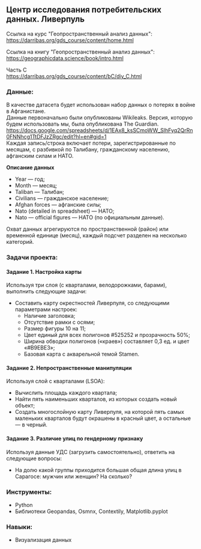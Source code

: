 ## Центр исследования потребительских данных. Ливерпуль
Ссылка на курс "Геопространственный анализ данных":\
https://darribas.org/gds_course/content/home.html

Ссылка на книгу "Геопространственный анализ данных":\
https://geographicdata.science/book/intro.html

Часть C\
https://darribas.org/gds_course/content/bC/diy_C.html

### Данные:
В качестве датасета будет использован набор данных о потерях в войне в Афганистане.\
Данные первоначально были опубликованы Wikileaks. Версия, которую будем использовать мы, была опубликована The Guardian.\
https://docs.google.com/spreadsheets/d/1EAx8_ksSCmoWW_SlhFyq2QrRn0FNNhcg1TtDFJzZRgc/edit?hl=en#gid=1 \
Каждая запись/строка включает потери, зарегистрированные по месяцам, с разбивкой по Талибану, гражданскому населению, афганским силам и НАТО.

**Описание данных**
* Year — год;
* Month — месяц;
* Taliban — Талибан;
* Civilians —	гражданское население;
* Afghan forces — афганские силы;
* Nato (detailed in spreadsheet) — НАТО;
* Nato — official figures — НАТО (по официальным данные).

Охват данных агрегируются по пространственной (район) или временной единице (месяц), каждый подсчет разделен на несколько категорий.

### Задачи проекта:
#### Задание 1. Настройка карты
Используя три слоя (с кварталами, велодорожками, барами), выполнить следующие задачи:
*   Составить карту окрестностей Ливерпуля, со следующими параметрами настроек:
    *   Наличие заголовка;
    *   Отсутствие рамки с осями;
    *   Размер фигуры 10 на 11;
    *   Цвет единый для всех полигонов #525252 и прозрачность 50%;
    *   Ширина обводки полигонов («краев») составляет 0,3 ед. и цвет «#B9EBE3»;
    *   Базовая карта с акварельной темой Stamen.

#### Задание 2. Непространственные манипуляции
Используя слой с кварталами (LSOA):
*   Вычислить площадь каждого квартала;
*   Найти пять наименьших кварталов, из которых создать новый объект;
*   Создать многослойную карту Ливерпуля, на которой пять самых маленьких кварталов будут окрашены в красный цвет, а остальные — в черный.

#### Задание 3. Различие улиц по гендерному признаку
Используя данные УДС (загрузить самостоятельно), ответить на следующие вопросы:
*   На долю какой группы приходится большая общая длина улиц в Сарагосе: мужчин или женщин? На сколько?

### Инструменты: 
* Python
* Библиотеки Geopandas, Osmnx, Contextily, Matplotlib.pyplot

### Навыки:
* Визуализация данных


